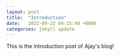 ```yaml
---
layout: post
title:  "Introduction"
date:   2022-09-22 04:15:48 +0000
categories: jekyll update
---
```


This is the introduction post of Ajay's blog!